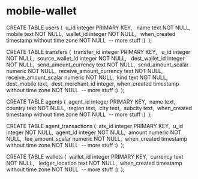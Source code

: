 # mobile-wallet
CREATE TABLE users (  u_id integer PRIMARY KEY,
  name text NOT NULL,  mobile text NOT NULL,  wallet_id integer NOT NULL,
  when_created timestamp without time zone NOT NULL  -- more stuff :)  ); 
  
  CREATE TABLE transfers (  transfer_id integer PRIMARY KEY,
  u_id integer NOT NULL,  source_wallet_id integer NOT NULL,
  dest_wallet_id integer NOT NULL,  send_amount_currency text NOT NULL, 
send_amount_scalar numeric NOT NULL,  receive_amount_currency text NOT NULL,
  receive_amount_scalar numeric NOT NULL,  kind text NOT NULL, 
dest_mobile text,  dest_merchant_id integer, when_created 
timestamp without time zone NOT NULL  -- more stuff :)  );  

CREATE TABLE agents (  agent_id integer PRIMARY KEY, 
name text,  country text NOT NULL,  region text,  city text,  subcity text, 
when_created timestamp without time zone NOT NULL  -- more stuff :)  );  

CREATE TABLE agent_transactions (  atx_id integer PRIMARY KEY, 
u_id integer NOT NULL,  agent_id integer NOT NULL, 
amount numeric NOT NULL,  fee_amount_scalar numeric NOT NULL, 
when_created timestamp without time zone NOT NULL  -- more stuff :)  );  

CREATE TABLE wallets (  wallet_id integer PRIMARY KEY,  currency text NOT NULL,
  ledger_location text NOT NULL,  when_created timestamp without time zone NOT NULL 
-- more stuff :)  ); 
